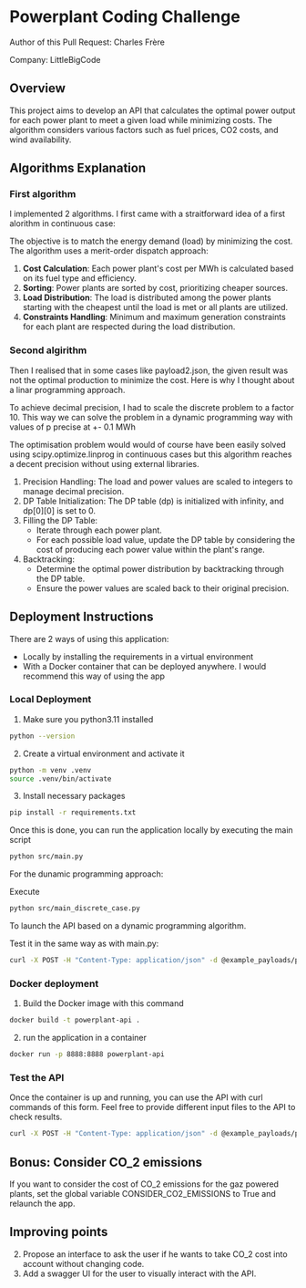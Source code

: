 

# Powerplant Coding Challenge

Author of this Pull Request: Charles Frère

Company: LittleBigCode

## Overview

This project aims to develop an API that calculates the optimal power output for each power plant to meet a given 
load while minimizing costs. The algorithm considers various factors such as fuel prices, CO2 costs, and wind availability.

## Algorithms Explanation

### First algorithm

I implemented 2 algorithms. I first came with a straitforward idea of a first alorithm in continuous case:


The objective is to match the energy demand (load) by minimizing the cost.
The algorithm uses a merit-order dispatch approach:
1. **Cost Calculation**: Each power plant's cost per MWh is calculated based on its fuel type and efficiency.
2. **Sorting**: Power plants are sorted by cost, prioritizing cheaper sources.
3. **Load Distribution**: The load is distributed among the power plants starting with the cheapest until the load is met or all plants are utilized.
4. **Constraints Handling**: Minimum and maximum generation constraints for each plant are respected during the load distribution.

### Second algirithm
Then I realised that in some cases like payload2.json, the given result was not the optimal 
production to minimize the cost. Here is why I thought about a linar programming approach. 


To achieve decimal precision, I had to scale the discrete problem to a factor 10. 
This way we can solve the problem in a dynamic programming way with values of p precise at +- 0.1 MWh

The optimisation problem would would of course have been easily solved using scipy.optimize.linprog in continuous cases
but this algorithm reaches a decent precision without using external libraries. 

1. Precision Handling: The load and power values are scaled to integers to manage decimal precision.
2. DP Table Initialization: The DP table (dp) is initialized with infinity, and dp[0][0] is set to 0.
3. Filling the DP Table:
   - Iterate through each power plant.
   - For each possible load value, update the DP table by considering the cost of producing each power value within the plant's range.
4. Backtracking:
   - Determine the optimal power distribution by backtracking through the DP table.
   - Ensure the power values are scaled back to their original precision.

## Deployment Instructions

There are 2 ways of using this application: 
- Locally by installing the requirements in a virtual environment
- With a Docker container that can be deployed anywhere. I would recommend this way of using the app


### Local Deployment 

1. Make sure you python3.11 installed
```bash
python --version
```

2. Create a virtual environment and activate it

```bash
python -m venv .venv 
source .venv/bin/activate
```

3. Install necessary packages

```bash
pip install -r requirements.txt
```

Once this is done, you can run the application locally by executing the main script

```bash
python src/main.py
```

For the dunamic programming approach: 

Execute 
```bash
python src/main_discrete_case.py
```

To launch the API based on a dynamic programming algorithm.

Test it in the same way as with main.py: 

```bash
curl -X POST -H "Content-Type: application/json" -d @example_payloads/payload3.json http://0.0.0.0:8888/productionplan
```

### Docker deployment

1. Build the Docker image with this command

```bash
docker build -t powerplant-api .
```

2. run the application in a container 
```bash
docker run -p 8888:8888 powerplant-api
```


### Test the API

Once the container is up and running, you can use the API with curl commands of this form. 
Feel free to provide different input files to the API to check results. 

```bash
curl -X POST -H "Content-Type: application/json" -d @example_payloads/payload3.json http://0.0.0.0:8888/productionplan
```

## Bonus: Consider CO_2 emissions

If you want to consider the cost of CO_2 emissions for the gaz powered plants, set the global variable
CONSIDER_CO2_EMISSIONS to True and relaunch the app. 


## Improving points

2. Propose an interface to ask the user if he wants to take CO_2 cost into account without changing code. 
3. Add a swagger UI for the user to visually interact with the API. 
